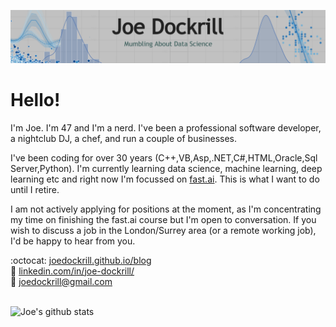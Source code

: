 ![Header image](https://github.com/joedockrill/joedockrill/raw/master/web-header-wide.png)
# Hello!

I'm Joe. I'm 47 and I'm a nerd. I've been a professional software developer, a nightclub DJ, a chef, and run a couple of businesses.  

I've been coding for over 30 years (C++,VB,Asp,.NET,C#,HTML,Oracle,Sql Server,Python). I'm currently learning data science, machine learning, deep learning etc and right now I'm focussed on [fast.ai](http://fast.ai). This is what I want to do until I retire. 

I am not actively applying for positions at the moment, as I'm concentrating my time on finishing the fast.ai course but I'm open to conversation. If you wish to discuss a job in the London/Surrey area (or a remote working job), I'd be happy to hear from you. 

:octocat: [joedockrill.github.io/blog](http://joedockrill.github.io/blog) \
:link: [linkedin.com/in/joe-dockrill/](http://www.linkedin.com/in/joe-dockrill/) \
:email: <joedockrill@gmail.com>

\
![Joe's github stats](https://github-readme-stats.vercel.app/api?username=joedockrill&show_icons=true)
